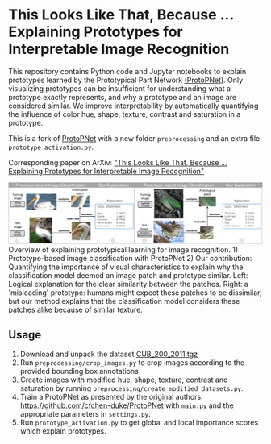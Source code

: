 # This Looks Like That, Because ... Explaining Prototypes for Interpretable Image Recognition

This repository contains Python code and Jupyter notebooks to explain prototypes learned by the Prototypical Part Network [(ProtoPNet)](https://github.com/cfchen-duke/ProtoPNet). Only visualizing prototypes can be insufficient for understanding what a prototype exactly represents, and why a prototype and an image are considered similar. We improve interpretability by automatically quantifying the influence of color hue, shape, texture, contrast and saturation in a prototype. 

This is a fork of [ProtoPNet](https://github.com/cfchen-duke/ProtoPNet) with a new folder `preprocessing` and an extra file `prototype_activation.py`. 

Corresponding paper on ArXiv: ["This Looks Like That, Because ... Explaining Prototypes for Interpretable Image Recognition"](http://arxiv.org/abs/2011.02863)

![Overview of explaining prototypical learning for image recognition.](overview_explaining_prototypes_2.png "Explaining Prototypes")
Overview of explaining prototypical learning for image recognition. 1) Prototype-based image classification with ProtoPNet 2) Our contribution: Quantifying the importance of visual characteristics to explain why the classification model deemed an image patch and prototype similar. Left: Logical explanation for the clear similarity between the patches. Right: a 'misleading' prototype: humans might expect these patches to be dissimilar, but our method explains that the classification model considers these patches alike because of similar texture.

## Usage
1. Download and unpack the dataset [CUB_200_2011.tgz](http://www.vision.caltech.edu/visipedia/CUB-200-2011.html)
2. Run `preprocessing/crop_images.py` to crop images according to the provided bounding box annotations
3. Create images with modified hue, shape, texture, contrast and saturation by running `preprocessing/create_modified_datasets.py`.
4. Train a ProtoPNet as presented by the original authors: https://github.com/cfchen-duke/ProtoPNet with `main.py` and the appropriate parameters in `settings.py`.
5. Run `prototype_activation.py` to get global and local importance scores which explain prototypes.

